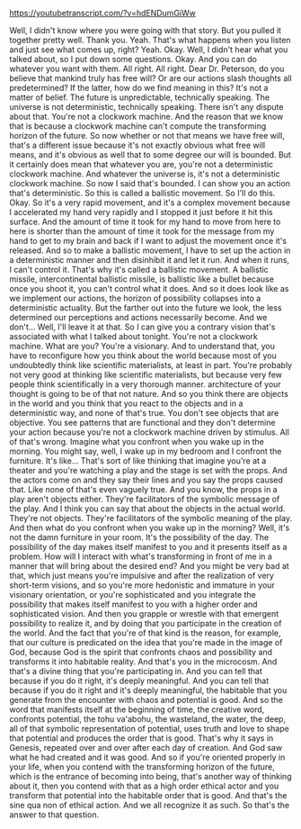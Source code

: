 https://youtubetranscript.com/?v=hdENDumGiWw

 Well, I didn't know where you were going with that story. But you pulled it together pretty well. Thank you. Yeah. That's what happens when you listen and just see what comes up, right? Yeah. Okay. Well, I didn't hear what you talked about, so I put down some questions. Okay. And you can do whatever you want with them. All right. All right. Dear Dr. Peterson, do you believe that mankind truly has free will? Or are our actions slash thoughts all predetermined? If the latter, how do we find meaning in this? It's not a matter of belief. The future is unpredictable, technically speaking. The universe is not deterministic, technically speaking. There isn't any dispute about that. You're not a clockwork machine. And the reason that we know that is because a clockwork machine can't compute the transforming horizon of the future. So now whether or not that means we have free will, that's a different issue because it's not exactly obvious what free will means, and it's obvious as well that to some degree our will is bounded. But it certainly does mean that whatever you are, you're not a deterministic clockwork machine. And whatever the universe is, it's not a deterministic clockwork machine. So now I said that's bounded. I can show you an action that's deterministic. So this is called a ballistic movement. So I'll do this. Okay. So it's a very rapid movement, and it's a complex movement because I accelerated my hand very rapidly and I stopped it just before it hit this surface. And the amount of time it took for my hand to move from here to here is shorter than the amount of time it took for the message from my hand to get to my brain and back if I want to adjust the movement once it's released. And so to make a ballistic movement, I have to set up the action in a deterministic manner and then disinhibit it and let it run. And when it runs, I can't control it. That's why it's called a ballistic movement. A ballistic missile, intercontinental ballistic missile, is ballistic like a bullet because once you shoot it, you can't control what it does. And so it does look like as we implement our actions, the horizon of possibility collapses into a deterministic actuality. But the farther out into the future we look, the less determined our perceptions and actions necessarily become. And we don't... Well, I'll leave it at that. So I can give you a contrary vision that's associated with what I talked about tonight. You're not a clockwork machine. What are you? You're a visionary. And to understand that, you have to reconfigure how you think about the world because most of you undoubtedly think like scientific materialists, at least in part. You're probably not very good at thinking like scientific materialists, but because very few people think scientifically in a very thorough manner. architecture of your thought is going to be of that not nature. And so you think there are objects in the world and you think that you react to the objects and in a deterministic way, and none of that's true. You don't see objects that are objective. You see patterns that are functional and they don't determine your action because you're not a clockwork machine driven by stimulus. All of that's wrong. Imagine what you confront when you wake up in the morning. You might say, well, I wake up in my bedroom and I confront the furniture. It's like... That's sort of like thinking that imagine you're at a theater and you're watching a play and the stage is set with the props. And the actors come on and they say their lines and you say the props caused that. Like none of that's even vaguely true. And you know, the props in a play aren't objects either. They're facilitators of the symbolic message of the play. And I think you can say that about the objects in the actual world. They're not objects. They're facilitators of the symbolic meaning of the play. And then what do you confront when you wake up in the morning? Well, it's not the damn furniture in your room. It's the possibility of the day. The possibility of the day makes itself manifest to you and it presents itself as a problem. How will I interact with what's transforming in front of me in a manner that will bring about the desired end? And you might be very bad at that, which just means you're impulsive and after the realization of very short-term visions, and so you're more hedonistic and immature in your visionary orientation, or you're sophisticated and you integrate the possibility that makes itself manifest to you with a higher order and sophisticated vision. And then you grapple or wrestle with that emergent possibility to realize it, and by doing that you participate in the creation of the world. And the fact that you're of that kind is the reason, for example, that our culture is predicated on the idea that you're made in the image of God, because God is the spirit that confronts chaos and possibility and transforms it into habitable reality. And that's you in the microcosm. And that's a divine thing that you're participating in. And you can tell that because if you do it right, it's deeply meaningful. And you can tell that because if you do it right and it's deeply meaningful, the habitable that you generate from the encounter with chaos and potential is good. And so the word that manifests itself at the beginning of time, the creative word, confronts potential, the tohu va'abohu, the wasteland, the water, the deep, all of that symbolic representation of potential, uses truth and love to shape that potential and produces the order that is good. That's why it says in Genesis, repeated over and over after each day of creation. And God saw what he had created and it was good. And so if you're oriented properly in your life, when you contend with the transforming horizon of the future, which is the entrance of becoming into being, that's another way of thinking about it, then you contend with that as a high order ethical actor and you transform that potential into the habitable order that is good. And that's the sine qua non of ethical action. And we all recognize it as such. So that's the answer to that question.